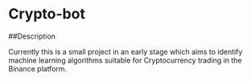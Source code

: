 # Crypto-bot

##Description

Currently this is a small project in an early stage which aims to identify machine learning algorithms suitable for Cryptocurrency trading in the Binance platform.